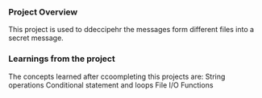 ### Project Overview

 This project is used to ddeccipehr the messages form different files into a secret message.



### Learnings from the project

 The concepts learned after ccoompleting this projects are:
String operations
Conditional statement and loops
File I/O
Functions


